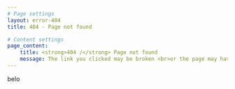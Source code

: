 ```yaml
---
# Page settings
layout: error-404
title: 404 - Page not found

# Content settings
page_content:
    title: <strong>404 /</strong> Page not found
    message: The link you clicked may be broken <br>or the page may have been removed.
---
```


belo